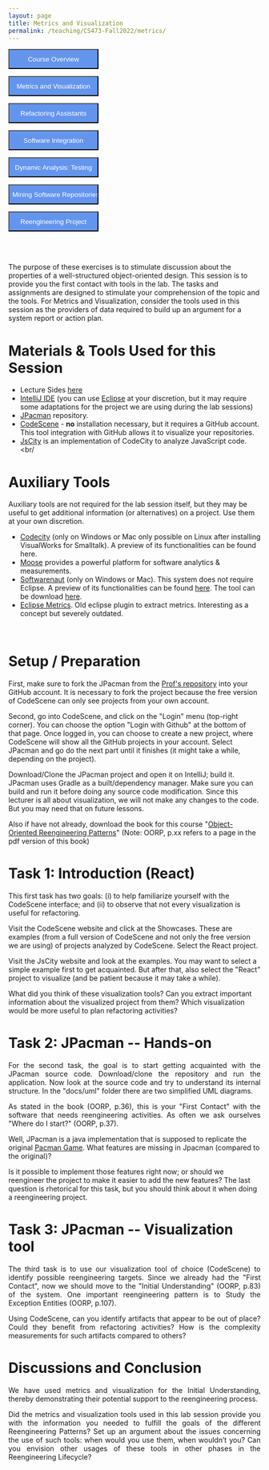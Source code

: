 ```yaml
---
layout: page
title: Metrics and Visualization
permalink: /teaching/CS473-Fall2022/metrics/
---
```


<form action="/teaching/CS473-Fall2022/">
    <input type="submit" style="background-color:cornflowerblue;color:white;width:180px;
height:40px;" value="Course Overview" />
</form>
<form action="/teaching/CS473-Fall2022/metrics/">
    <input type="submit" style="background-color:cornflowerblue;color:white;width:180px;
height:40px;" value="Metrics and Visualization" />
</form>
<form action="/teaching/CS473-Fall2022/refactoring/">
    <input type="submit" style="background-color:cornflowerblue;color:white;width:180px;
height:40px;" value="Refactoring Assistants" />
</form>
<form action="/teaching/CS473-Fall2022/integration/">
    <input type="submit" style="background-color:cornflowerblue;color:white;width:180px;
height:40px;" value="Software Integration" />
</form>
<form action="/teaching/CS473-Fall2022/dynamic/">
    <input type="submit" style="background-color:cornflowerblue;color:white;width:180px;
height:40px;" value="Dynamic Analysis: Testing" />
</form>
<form action="/teaching/CS473-Fall2022/msr/">
    <input type="submit" style="background-color:cornflowerblue;color:white;width:180px;
height:40px;" value="Mining Software Repositories" />
</form>
<form action="/teaching/CS473-Fall2022/project/">
    <input type="submit" style="background-color:cornflowerblue;color:white;width:180px;
height:40px;" value="Reengineering Project" />
</form>

<br/>
<br/>

The purpose of these exercises is to stimulate discussion about the properties of a well-structured 
object-oriented design. This session is to provide you the first contact with tools in the lab. 
The tasks and assignments are designed to stimulate your comprehension of the topic and the tools. 
For Metrics and Visualization, consider the tools used in this session as the providers of data 
required to build up an argument for a system report or action plan. <br/>

Materials & Tools Used for this Session
========
* Lecture Sides [here]()
* [IntelliJ IDE](https://www.jetbrains.com/idea/) (you can use [Eclipse](https://www.eclipse.org/) at your discretion, but it may require some adaptations for the project we are using during the lab sessions)
* [JPacman](https://github.com/johnxu21/jpacman) repository.
* [CodeScene](https://codescene.com/) - **no** installation necessary, but it requires a GitHub account. This tool integration with GitHub allows it to visualize your repositories.
* [JsCity](https://github.com/ASERG-UFMG/JSCity/wiki/JSCITY) is an implementation of CodeCity to analyze JavaScript code.
<br/

Auxiliary Tools
============
Auxiliary tools are not required for the lab session itself, but they may be useful to get additional information (or alternatives) on a project. Use them at your own discretion. 
* [Codecity](http://wettel.github.io/codecity.html) (only on Windows or Mac only possible on Linux after installing VisualWorks for Smalltalk). A preview of its functionalities can be found here.
* [Moose](http://moosetechnology.org/) provides a powerful platform for software analytics & measurements. 
* [Softwarenaut](http://scg.unibe.ch/softwarenaut) (only on Windows or Mac). This system does not require Eclipse. A preview of its functionalities can be found [here](https://vimeo.com/62767181). The tool can be download [here](http://scg.unibe.ch/download/softwarenaut/).
* [Eclipse Metrics](http://metrics2.sourceforge.net/). Old eclipse plugin to extract metrics. Interesting as a concept but severely outdated.

<br/>

Setup / Preparation
=============

First, make sure to fork the JPacman from the [Prof's repository](https://github.com/johnxu21/jpacman) into your GitHub account. It is necessary to fork the project because the free version of CodeScene can only see projects from your own account.


Second, go into CodeScene, and click on the "Login" menu (top-right corner). You can choose the option "Login with Github" at the bottom of that page. Once logged in, you can choose to create a new project, where CodeScene will show all the GitHub projects in your account. Select JPacman and go do the next part until it finishes (it might take a while, depending on the project). 


Download/Clone the JPacman project and open it on IntelliJ; build it. JPacman uses Gradle as a built/dependency manager. Make sure you can build and run it before doing any source code modification. Since this lecturer is all about visualization, we will not make any changes to the code. But you may need that on future lessons.


Also if have not already, download the book for this course "[Object-Oriented Reengineering Patterns](http://scg.unibe.ch/download/oorp/)" (Note: OORP, p.xx refers to a page in the pdf version of this book)
<br/>

Task 1: Introduction (React)
============
This first task has two goals: (i) to help familiarize yourself with the CodeScene interface; and (ii) to observe that not every visualization is useful for refactoring.

Visit the CodeScene website and click at the Showcases. These are examples (from a full version of CodeScene and not only the free version we are using) of projects analyzed by CodeScene. Select the React project.

Visit the JsCity website and look at the examples. You may want to select a simple example first to get acquainted. But after that, also select the "React" project to visualize (and be patient because it may take a while). 

What did you think of these visualization tools? Can you extract important information about the visualized project from them? Which visualization would be more useful to plan refactoring activities?
<br/>

Task 2: JPacman -- Hands-on
===============

<p align="justify">
For the second task, the goal is to start getting acquainted with the JPacman source code. Download/clone the repository and run the application. Now look at the source code and try to understand its internal structure. In the "docs/uml" folder there are two simplified UML diagrams.

<p align="justify">
As stated in the book (OORP, p.36), this is your "First Contact" with the software that needs reengineering activities. As often we ask ourselves "Where do I start?" (OORP, p.37).

<p align="justify">

Well, JPacman is a java implementation that is supposed to replicate the original [Pacman Game](https://en.wikipedia.org/wiki/Pac-Man). What features are missing in Jpacman (compared to the original)?

Is it possible to implement those features right now; or should we reengineer the project to make it easier to add the new features? The last question is rhetorical for this task, but you should think about it when doing a reengineering project. 
<br/>

Task 3: JPacman -- Visualization tool
===================
<p align="justify">
The third task is to use our visualization tool of choice (CodeScene) to identify possible reengineering targets. Since we already had the "First Contact", now we should move to the "Initial Understanding" (OORP, p.83) of the system. One important reengineering pattern is to Study the Exception Entities (OORP, p.107).

<p align="justify">
Using CodeScene, can you identify artifacts that appear to be out of place? Could they benefit from refactoring activities? How is the complexity measurements for such artifacts compared to others?
<br/>

Discussions and Conclusion 
============
<p align="justify">
We have used metrics and visualization for the Initial Understanding, thereby demonstrating their potential support to the reengineering process.
 
<p align="justify">
Did the metrics and visualization tools used in this lab session provide you with the information you needed to fulfill the goals of the different Reengineering Patterns? Set up an argument about the issues concerning the use of such tools: when would you use them, when wouldn’t you? Can you envision other usages of these tools in other phases in the Reengineering Lifecycle?
